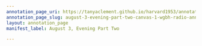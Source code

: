 ```yaml
---
annotation_page_uri: https://tanyaclement.github.io/harvard1953/annotations/august-3-evening-part-two-canvas-1-wgbh-radio-announcement.json
annotation_page_slug: august-3-evening-part-two-canvas-1-wgbh-radio-announcement
layout: annotation_page
manifest_label: August 3, Evening Part Two

---
```

